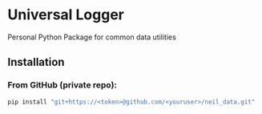 # Universal Logger

Personal Python Package for common data utilities

## Installation

### From GitHub (private repo):

```bash
pip install "git+https://<token>@github.com/<youruser>/neil_data.git"